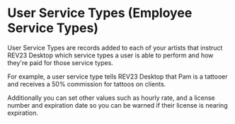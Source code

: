 # User Service Types (Employee Service Types)

User Service Types are records added to each of your artists that instruct REV23 Desktop which service types a user is able to perform and how they're paid for those service types.

For example, a user service type tells REV23 Desktop that Pam is a tattooer and receives a 50% commission for tattoos on clients.

Additionally you can set other values such as hourly rate, and a license number and expiration date so you can be warned if their license is nearing expiration.
